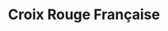---
title: "Croix Rouge Française"
url: /saint-die-des-vosges/croix-rouge-francaise/
shop: charité
---